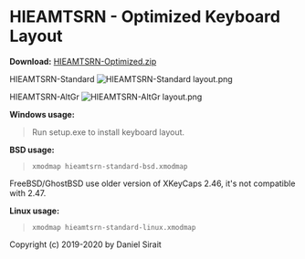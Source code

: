 # HIEAMTSRN - Optimized Keyboard Layout

**Download:** [HIEAMTSRN-Optimized.zip](https://github.com/dns/Keyboard-HIEAMTSRN-Optimized/releases/download/v2.0/HIEAMTSRN-Optimized.zip)

HIEAMTSRN-Standard
![HIEAMTSRN-Standard layout.png](https://raw.githubusercontent.com/dns/Keyboard-HIEAMTSRN-SiraitX/master/HIEAMTSRN-Standard%20layout.png)

HIEAMTSRN-AltGr
![HIEAMTSRN-AltGr layout.png](https://raw.githubusercontent.com/dns/Keyboard-HIEAMTSRN-SiraitX/master/HIEAMTSRN-AltGr%20layout.png)


**Windows usage:**

>Run setup.exe to install keyboard layout.

**BSD usage:**

>`xmodmap hieamtsrn-standard-bsd.xmodmap`

FreeBSD/GhostBSD use older version of XKeyCaps 2.46, it's not compatible with 2.47.

**Linux usage:**

>`xmodmap hieamtsrn-standard-linux.xmodmap`


Copyright (c) 2019-2020 by Daniel Sirait
